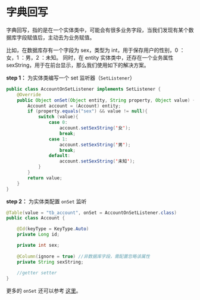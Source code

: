 # 字典回写

字典回写，指的是在一个实体类中，可能会有很多业务字段，当我们发现有某个数据库字段赋值后，主动去为业务赋值。

比如，在数据库存有一个字段为 sex，类型为 int，用于保存用户的性别，0 ：女，1 ：男，2 ：未知。 同时，在 entity 实体类中，还存在一个业务属性 sexString，用于在前台显示，那么我们使用如下的解决方案。


**step 1：** 为实体类编写一个 set 监听器（`SetListener`）

```java
public class AccountOnSetListener implements SetListener {
    @Override
    public Object onSet(Object entity, String property, Object value) {
        Account account = (Account) entity;
        if (property.equals("sex") && value != null){
            switch (value){
                case 0:
                    account.setSexString('女');
                    break;
                case 1:
                    account.setSexString('男');
                    break;
                default:
                    account.setSexString('未知');
            }
        }
        return value;
    }
}
```

**step 2：** 为实体类配置 `onSet` 监听

```java 1
@Table(value = "tb_account", onSet = AccountOnSetListener.class)
public class Account {

    @Id(keyType = KeyType.Auto)
    private Long id;

    private int sex;
    
    @Column(ignore = true) //非数据库字段，需配置忽略该属性
    private String sexString;
    
    //getter setter
}
```

更多的 `onSet` 还可以参考 [这里](./table.md)。